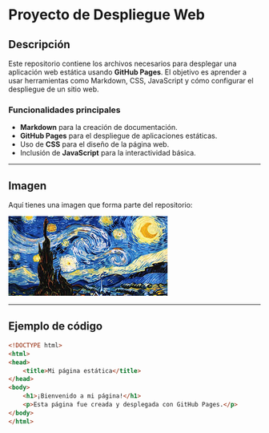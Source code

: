 # Proyecto de Despliegue Web

## Descripción

Este repositorio contiene los archivos necesarios para desplegar una aplicación web estática usando **GitHub Pages**. El objetivo es aprender a usar herramientas como Markdown, CSS, JavaScript y cómo configurar el despliegue de un sitio web.

### Funcionalidades principales

- **Markdown** para la creación de documentación.
- **GitHub Pages** para el despliegue de aplicaciones estáticas.
- Uso de **CSS** para el diseño de la página web.
- Inclusión de **JavaScript** para la interactividad básica.

---

## Imagen

Aquí tienes una imagen que forma parte del repositorio:

![Imagen ejemplo](images.jpg)

---

## Ejemplo de código



```html
<!DOCTYPE html>
<html>
<head>
    <title>Mi página estática</title>
</head>
<body>
    <h1>¡Bienvenido a mi página!</h1>
    <p>Esta página fue creada y desplegada con GitHub Pages.</p>
</body>
</html>

